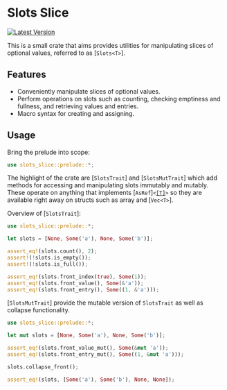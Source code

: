 # Slots Slice

[![Latest Version](https://img.shields.io/crates/v/slots-slice)](https://crates.io/crates/slots-slice)

This is a small crate that aims provides utilities for manipulating slices of optional values, referred to as [`Slots<T>`].

## Features

- Conveniently manipulate slices of optional values.
- Perform operations on slots such as counting, checking emptiness and fullness, and retrieving values and entries.
- Macro syntax for creating and assigning.

## Usage

Bring the prelude into scope:

```rust
use slots_slice::prelude::*;
```

The highlight of the crate are [`SlotsTrait`] and [`SlotsMutTrait`] which add methods for accessing and manipulating slots immutably and mutably. These operate on anything that implements [`AsRef`]`<`[`[T]`](https://doc.rust-lang.org/std/primitive.slice.html)`>` so they are available right away on structs such as array and [`Vec<T>`].

Overview of [`SlotsTrait`]:

```rust
use slots_slice::prelude::*;

let slots = [None, Some('a'), None, Some('b')];

assert_eq!(slots.count(), 2);
assert!(!slots.is_empty());
assert!(!slots.is_full());

assert_eq!(slots.front_index(true), Some(1));
assert_eq!(slots.front_value(), Some(&'a'));
assert_eq!(slots.front_entry(), Some((1, &'a')));
```

[`SlotsMutTrait`] provide the mutable version of `SlotsTrait` as well as collapse functionality.

```rust
use slots_slice::prelude::*;

let mut slots = [None, Some('a'), None, Some('b')];

assert_eq!(slots.front_value_mut(), Some(&mut 'a'));
assert_eq!(slots.front_entry_mut(), Some((1, &mut 'a')));

slots.collapse_front();

assert_eq!(slots, [Some('a'), Some('b'), None, None]);
```
